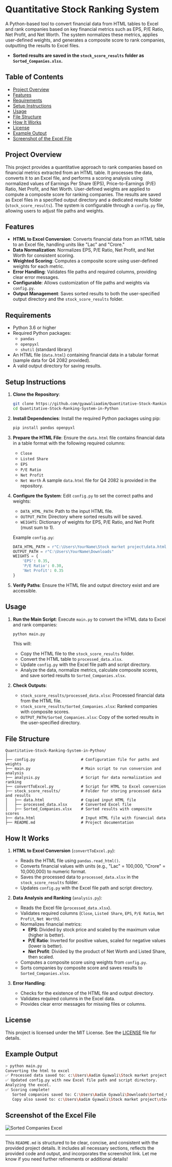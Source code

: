 
# Quantitative Stock Ranking System

A Python-based tool to convert financial data from HTML tables to Excel and rank companies based on key financial metrics such as EPS, P/E Ratio, Net Profit, and Net Worth. The system normalizes these metrics, applies user-defined weights, and generates a composite score to rank companies, outputting the results to Excel files.

- **Sorted results are saved in the `stock_score_results` folder as `Sorted_Companies.xlsx`.**

## Table of Contents
- [Project Overview](#project-overview)
- [Features](#features)
- [Requirements](#requirements)
- [Setup Instructions](#setup-instructions)
- [Usage](#usage)
- [File Structure](#file-structure)
- [How It Works](#how-it-works)
- [License](#license)
- [Example Output](#example-output)
- [Screenshot of the Excel File](#screenshot-of-the-excel-file)

## Project Overview
This project provides a quantitative approach to rank companies based on financial metrics extracted from an HTML table. It processes the data, converts it to an Excel file, and performs a scoring analysis using normalized values of Earnings Per Share (EPS), Price-to-Earnings (P/E) Ratio, Net Profit, and Net Worth. User-defined weights are applied to compute a composite score for ranking companies. The results are saved as Excel files in a specified output directory and a dedicated results folder (`stock_score_results`). The system is configurable through a `config.py` file, allowing users to adjust file paths and weights.

## Features
- **HTML to Excel Conversion**: Converts financial data from an HTML table to an Excel file, handling units like "Lac" and "Crore."
- **Data Normalization**: Normalizes EPS, P/E Ratio, Net Profit, and Net Worth for consistent scoring.
- **Weighted Scoring**: Computes a composite score using user-defined weights for each metric.
- **Error Handling**: Validates file paths and required columns, providing clear error messages.
- **Configurable**: Allows customization of file paths and weights via `config.py`.
- **Output Management**: Saves sorted results to both the user-specified output directory and the `stock_score_results` folder.

## Requirements
- Python 3.6 or higher
- Required Python packages:
  - `pandas`
  - `openpyxl`
  - `shutil` (standard library)
- An HTML file (`data.html`) containing financial data in a tabular format (sample data for Q4 2082 provided).
- A valid output directory for saving results.

## Setup Instructions
1. **Clone the Repository**:
   ```bash
   git clone https://github.com/gyawaliaadim/Quantitative-Stock-Ranking-System-in-Python.git
   cd Quantitative-Stock-Ranking-System-in-Python
   ```

2. **Install Dependencies**:
   Install the required Python packages using pip:
   ```bash
   pip install pandas openpyxl
   ```

3. **Prepare the HTML File**:
   Ensure the `data.html` file contains financial data in a table format with the following required columns:
   - `Close`
   - `Listed Share`
   - `EPS`
   - `P/E Ratio`
   - `Net Profit`
   - `Net Worth`
   A sample `data.html` file for Q4 2082 is provided in the repository.

4. **Configure the System**:
   Edit `config.py` to set the correct paths and weights:
   - `DATA_HTML_PATH`: Path to the input HTML file.
   - `OUTPUT_PATH`: Directory where sorted results will be saved.
   - `WEIGHTS`: Dictionary of weights for EPS, P/E Ratio, and Net Profit (must sum to 1).

   Example `config.py`:
   ```python
   DATA_HTML_PATH = r"C:\Users\YourName\Stock market project\data.html"
   OUTPUT_PATH = r"C:\Users\YourName\Downloads"
   WEIGHTS = {
       'EPS': 0.35,
       'P/E Ratio': 0.30,
       'Net Profit': 0.35
   }
   ```

5. **Verify Paths**:
   Ensure the HTML file and output directory exist and are accessible.

## Usage
1. **Run the Main Script**:
   Execute `main.py` to convert the HTML data to Excel and rank companies:
   ```bash
   python main.py
   ```
   This will:
   - Copy the HTML file to the `stock_score_results` folder.
   - Convert the HTML table to `processed_data.xlsx`.
   - Update `config.py` with the Excel file path and script directory.
   - Analyze the data, normalize metrics, calculate composite scores, and save sorted results to `Sorted_Companies.xlsx`.

2. **Check Outputs**:
   - `stock_score_results/processed_data.xlsx`: Processed financial data from the HTML file.
   - `stock_score_results/Sorted_Companies.xlsx`: Ranked companies with composite scores.
   - `OUTPUT_PATH/Sorted_Companies.xlsx`: Copy of the sorted results in the user-specified directory.

## File Structure
```
Quantitative-Stock-Ranking-System-in-Python/
│
├── config.py                    # Configuration file for paths and weights
├── main.py                      # Main script to run conversion and analysis
├── analysis.py                  # Script for data normalization and ranking
├── convertToExcel.py            # Script for HTML to Excel conversion
├── stock_score_results/         # Folder for storing processed data and results
│   ├── data.html                # Copied input HTML file
│   ├── processed_data.xlsx      # Converted Excel file
│   ├── Sorted_Companies.xlsx    # Sorted results with composite scores
├── data.html                    # Input HTML file with financial data
├── README.md                    # Project documentation
```

## How It Works
1. **HTML to Excel Conversion** (`convertToExcel.py`):
   - Reads the HTML file using `pandas.read_html()`.
   - Converts financial values with units (e.g., "Lac" = 100,000, "Crore" = 10,000,000) to numeric format.
   - Saves the processed data to `processed_data.xlsx` in the `stock_score_results` folder.
   - Updates `config.py` with the Excel file path and script directory.

2. **Data Analysis and Ranking** (`analysis.py`):
   - Reads the Excel file (`processed_data.xlsx`).
   - Validates required columns (`Close`, `Listed Share`, `EPS`, `P/E Ratio`, `Net Profit`, `Net Worth`).
   - Normalizes financial metrics:
     - **EPS**: Divided by stock price and scaled by the maximum value (higher is better).
     - **P/E Ratio**: Inverted for positive values, scaled for negative values (lower is better).
     - **Net Profit**: Divided by the product of Net Worth and Listed Share, then scaled.
   - Computes a composite score using weights from `config.py`.
   - Sorts companies by composite score and saves results to `Sorted_Companies.xlsx`.

3. **Error Handling**:
   - Checks for the existence of the HTML file and output directory.
   - Validates required columns in the Excel data.
   - Provides clear error messages for missing files or columns.

## License
This project is licensed under the MIT License. See the [LICENSE](LICENSE) file for details.

## Example Output
```bash
> python main.py
Converting the html to excel
✅ Processed data saved to: c:\Users\Aadim Gyawali\Stock market project\stock_score_results\processed_data.xlsx
✅ Updated config.py with new Excel file path and script directory.
Analyzing the excel.
✅ Scoring complete!
   Sorted companies saved to: C:\Users\Aadim Gyawali\Downloads\Sorted_Companies.xlsx
   Copy also saved to: c:\Users\Aadim Gyawali\Stock market project\stock_score_results\Sorted_Companies.xlsx
```

## Screenshot of the Excel File
![Sorted Companies Excel](https://github.com/user-attachments/assets/e2397d77-b4a7-4f5f-be88-3efc422843e6)

---

This `README.md` is structured to be clear, concise, and consistent with the provided project details. It includes all necessary sections, reflects the provided code and output, and incorporates the screenshot link. Let me know if you need further refinements or additional details!
